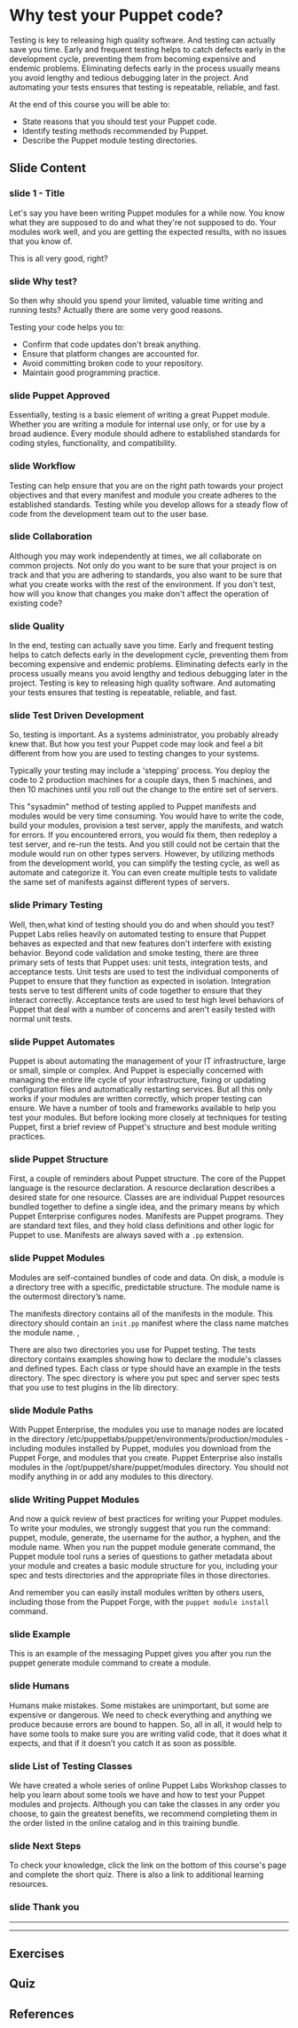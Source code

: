 # Why test your Puppet code?

Testing is key to releasing high quality software. And testing can actually save you time. Early and frequent testing helps to catch defects early in the development cycle, preventing them from becoming expensive and endemic problems. Eliminating defects early in the process usually means you avoid lengthy and tedious debugging later in the project. And automating your tests ensures that testing is repeatable, reliable, and fast. 

At the end of this course you will be able to:

* State reasons that you should test your Puppet code.
* Identify testing methods recommended by Puppet.
* Describe the Puppet module testing directories.

## Slide Content

### slide 1 - Title

Let's say you have been writing Puppet modules for a while now. You know what they are supposed to do and what they're not supposed to do. Your modules work well, and you are getting the expected results, with no issues that you know of.  This is all very good, right? 
### slide  Why test?

So then why should you spend your limited, valuable time writing and running tests?  Actually there are some very good reasons.

Testing your code helps you to:

* Confirm that code updates don't break anything.
* Ensure that platform changes are accounted for.
* Avoid committing broken code to your repository.
* Maintain good programming practice.


### slide Puppet Approved

Essentially, testing is a basic element of writing a great Puppet module. Whether you are writing a module for internal use only, or for use by a broad audience. Every module should adhere to established standards for coding styles, functionality, and compatibility.  
### slide Workflow

Testing can help ensure that you are on the right path towards your project objectives and that every manifest and module you create adheres to the established standards. Testing while you develop allows for a steady flow of code from the development team out to the user base.


### slide Collaboration

Although you may work independently at times, we all collaborate on common projects. Not only do you want to be sure that your project is on track and that you are adhering to standards, you also want to be sure that what you create works with the rest of the environment. If you don't test, how will you know that changes you make don't affect the operation of existing code? 

### slide Quality

In the end, testing can actually save you time. Early and frequent testing helps to catch defects early in the development cycle, preventing them from becoming expensive and endemic problems. Eliminating defects early in the process usually means you avoid lengthy and tedious debugging later in the project. Testing is key to releasing high quality software. And automating your tests ensures that testing is repeatable, reliable, and fast.    
 

### slide Test Driven Development

So, testing is important. As a systems administrator, you probably already knew that. But how you test your Puppet code may look and feel a bit different from how you are used to testing changes to your systems.

Typically your testing may include a 'stepping' process. You deploy the code to 2 production machines for a couple days, then 5 machines, and then 10 machines until you roll out the change to the entire set of servers. 

This "sysadmin" method of testing applied to Puppet manifests and modules would be very time consuming. You would have to write the code, build your modules, provision a test server, apply the manifests, and watch for errors. If you encountered errors, you would fix them, then redeploy a test server, and re-run the tests. And you still could not be certain that the module would run on other types servers. However, by utilizing methods from the development world, you can simplify the testing cycle, as well as automate and categorize it. You can even create multiple tests to validate the same set of manifests against different types of servers.

### slide Primary Testing

Well, then,what kind of testing should you do and when should you test? Puppet Labs relies heavily on automated testing to ensure that Puppet behaves as expected and that new features don't interfere with existing behavior.  Beyond code validation and smoke testing, there are three primary sets of tests that Puppet uses: unit tests, integration tests, and acceptance tests. Unit tests are used to test the individual components of Puppet to ensure that they function as expected in isolation. Integration tests serve to test different units of code together to ensure that they interact correctly. Acceptance tests are used to test high level behaviors of Puppet that deal with a number of concerns and aren't easily tested with normal unit tests.


### slide Puppet Automates

Puppet is about automating the management of your IT infrastructure, large or small, simple or complex. And Puppet is especially concerned with managing the entire life cycle of your infrastructure, fixing or updating configuration files and automatically restarting services. But all this only works if your modules are written correctly, which proper testing can ensure. We have a number of tools and frameworks available to help you test your modules. But before looking more closely at techniques for testing Puppet, first a brief review of Puppet's structure and best module writing practices.

### slide Puppet Structure

First, a couple of reminders about Puppet structure. The core of the Puppet language is the resource declaration. A resource declaration describes a desired state for one resource. Classes are are individual Puppet resources bundled together to define a single idea, and the primary means by which Puppet Enterprise configures nodes.  Manifests are Puppet programs. They are standard text files, and they hold class definitions and other logic for Puppet to use. Manifests are always saved with a `.pp` extension.

### slide Puppet Modules

Modules are self-contained bundles of code and data. On disk, a module is a directory tree with a specific, predictable structure. The module name is the outermost directory’s name. 

The manifests directory contains all of the manifests in the module. This directory should contain an `init.pp` manifest where the class name matches the module name. , 

There are also two directories you use for Puppet testing. The tests directory contains examples showing how to declare the module's classes and defined types.  Each class or type should have an example in the tests directory. The spec directory is where you put spec and server spec tests that you use to test plugins in the lib directory.

### slide Module Paths

With Puppet Enterprise, the modules you use to manage nodes are located in the directory /etc/puppetlabs/puppet/environments/production/modules - including modules installed by Puppet, modules you download from the Puppet Forge, and modules that you create. Puppet Enterprise also installs modules in the /opt/puppet/share/puppet/modules directory. You should not modify anything in or add any modules to this directory.

### slide Writing Puppet Modules

And now a quick review of best practices for writing your Puppet modules. To write your modules, we strongly suggest that you run the command:  puppet, module, generate, the username for the author, a hyphen, and the module name. When you run the puppet module generate command, the Puppet module tool runs a series of questions to gather metadata about your module and creates a basic module structure for you, including your spec and tests directories and the appropriate files in those  directories.

And remember you can easily install modules written by others users, including those from the Puppet Forge, with the `puppet module install` command.

### slide Example

This is an example of the messaging Puppet gives you after you run the puppet generate module command to create a module. 

### slide Humans

Humans make mistakes. Some mistakes are unimportant, but some are expensive or dangerous. We need to check everything and anything we produce because errors are bound to happen. So, all in all, it would help to have some tools to make sure you are writing valid code, that it does what it expects, and that if it doesn’t you catch it as soon as possible. 

### slide List of Testing Classes

We have created a whole series of online Puppet Labs Workshop classes to help you learn about some tools we have and how to test your Puppet modules and projects. Although you can take the classes in any order you choose, to gain the greatest benefits, we recommend completing them in the order listed in the online catalog and in this training bundle.

### slide Next Steps

To check your knowledge, click the link on the bottom of this course's page and complete the short quiz. There is also a link to additional learning resources.


### slide Thank you

------
------

## Exercises

## Quiz

## References